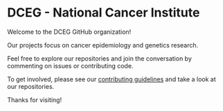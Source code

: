 # DCEG - National Cancer Institute

Welcome to the DCEG GitHub organization! 

Our projects focus on cancer epidemiology and genetics research. 

Feel free to explore our repositories and join the conversation by commenting on issues or contributing code. 

To get involved, please see our [contributing guidelines](https://github.com/NCI-DCEG/.github/blob/main/profile/contributing-guidelines.md) and take a look at our repositories.

Thanks for visiting!
